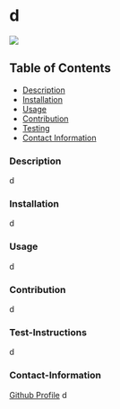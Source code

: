 # d
 
  <a href="https://img.shields.io/badge/License-undefined-brightgreen">
  <img src="https://img.shields.io/badge/License-undefined-brightgreen"></a>

  ## Table of Contents
  - [Description](#description)
  - [Installation](#installation)
  - [Usage](#usage)
  - [Contribution](#contribution)
  - [Testing](#testing)
  - [Contact Information](#contact-information)
  


### Description
d

### Installation
d

### Usage
d
### Contribution

d
### Test-Instructions

d

### Contact-Information
[Github Profile](https://github.com/d)
d

